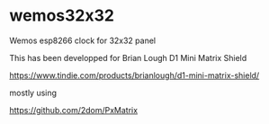 # wemos32x32
Wemos esp8266 clock for 32x32 panel

This has been developped for Brian Lough D1 Mini Matrix Shield

https://www.tindie.com/products/brianlough/d1-mini-matrix-shield/

mostly using

https://github.com/2dom/PxMatrix
